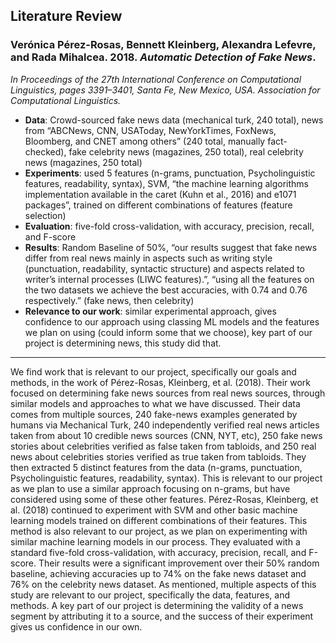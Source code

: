 ## Literature Review

### Verónica Pérez-Rosas, Bennett Kleinberg, Alexandra Lefevre, and Rada Mihalcea. 2018. *Automatic Detection of Fake News*.  
*In Proceedings of the 27th International Conference on Computational Linguistics, pages 3391–3401, Santa Fe, New Mexico, USA. Association for Computational Linguistics.*

- **Data**: Crowd-sourced fake news data (mechanical turk, 240 total), news from “ABCNews, CNN, USAToday, NewYorkTimes, FoxNews, Bloomberg, and CNET among others” (240 total, manually fact-checked), fake celebrity news (magazines, 250 total), real celebrity news (magazines, 250 total)  
- **Experiments**: used 5 features (n-grams, punctuation, Psycholinguistic features, readability, syntax), SVM, “the machine learning algorithms implementation available in the caret (Kuhn et al., 2016) and e1071 packages”, trained on different combinations of features (feature selection)  
- **Evaluation**: five-fold cross-validation, with accuracy, precision, recall, and F-score  
- **Results**: Random Baseline of 50%, “our results suggest that fake news differ from real news mainly in aspects such as writing style (punctuation, readability, syntactic structure) and aspects related to writer’s internal processes (LIWC features).”, “using all the features on the two datasets we achieve the best accuracies, with 0.74 and 0.76 respectively.” (fake news, then celebrity)  
- **Relevance to our work**: similar experimental approach, gives confidence to our approach using classing ML models and the features we plan on using (could inform some that we choose), key part of our project is determining news, this study did that.  

---

We find work that is relevant to our project, specifically our goals and methods, in the work of Pérez-Rosas, Kleinberg, et al. (2018). Their work focused on determining fake news sources from real news sources, through similar models and approaches to what we have discussed. Their data comes from multiple sources, 240 fake-news examples generated by humans via Mechanical Turk, 240 independently verified real news articles taken from about 10 credible news sources (CNN, NYT, etc), 250 fake news stories about celebrities verified as false taken from tabloids, and 250 real news about celebrities stories verified as true taken from tabloids. They then extracted 5 distinct features from the data (n-grams, punctuation, Psycholinguistic features, readability, syntax). This is relevant to our project as we plan to use a similar approach focusing on n-grams, but have considered using some of these other features. Pérez-Rosas, Kleinberg, et al. (2018) continued to experiment with SVM and other basic machine learning models trained on different combinations of their features. This method is also relevant to our project, as we plan on experimenting with similar machine learning models in our process. They evaluated with a standard five-fold cross-validation, with accuracy, precision, recall, and F-score. Their results were a significant improvement over their 50% random baseline, achieving accuracies up to 74% on the fake news dataset and 76% on the celebrity news dataset. As mentioned, multiple aspects of this study are relevant to our project, specifically the data, features, and methods. A key part of our project is determining the validity of a news segment by attributing it to a source, and the success of their experiment gives us confidence in our own.
